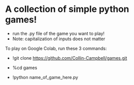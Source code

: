 # A collection of simple python games!
- run the .py file of the game you want to play!
- Note: capitalization of inputs does not matter

To play on Google Colab, run these 3 commands:

- !git clone https://github.com/Collin-Campbell/games.git

- %cd games

- !python name_of_game_here.py
